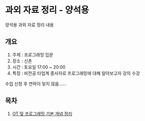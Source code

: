 # 과외 자료 정리 - 양석용
양석용 과외 자료 정리 내용

## 개요
1. 주제 : 프로그래밍 입문
2. 장소 : 신촌
3. 시간 : 토요일 17:00 ~ 20:00
4. 특징 : 비전공 타업계 종사자로 프로그래밍에 대해 알아보고자 강의 수강 

수업 신청 후 연락이 닿지 않음......

##  목차
1. [OT 및 프로그래밍 기본 개념 정리](./1회차)

